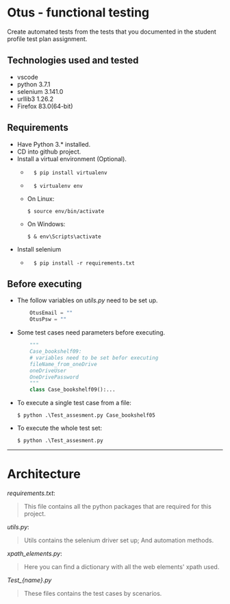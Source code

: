 # Otus - functional testing
Create automated tests from the tests that you documented in the student profile test plan assignment.

## Technologies used and tested
* vscode
* python 3.7.1
* selenium 3.141.0
* urllib3 1.26.2
* Firefox 83.0(64-bit)

## Requirements
* Have Python 3.* installed.
* CD into github project.
* Install a virtual environment (Optional).
    * ```console
        $ pip install virtualenv
        ```
    * ```console
        $ virtualenv env
        ```
    * On Linux:
        ```console
        $ source env/bin/activate
        ```
    * On Windows:
        ```console
        $ & env\Scripts\activate
        ```
* Install selenium
    * ```console
        $ pip install -r requirements.txt
        ```
## Before executing
* The follow variables on *utils.py* need to be set up.
    ```python
        OtusEmail = ""
        OtusPsw = ""
    ```
* Some test cases need parameters before executing.
    ```python
        """
        Case_bookshelf09:
        # variables need to be set befor executing
        fileName_from_oneDrive
        oneDriveUser
        OneDrivePassword
        """
        class Case_bookshelf09():...
    ```
* To execute a single test case from a file:
    ```console
    $ python .\Test_assesment.py Case_bookshelf05
    ```
* To execute the whole test set:
    ```console
    $ python .\Test_assesment.py
    ```
---
# Architecture
*requirements.txt*:
> This file contains all the python packages that are required for this project.

*utils.py*:
> Utils contains the selenium driver set up; And automation methods.

*xpath_elements.py*:
> Here you can find a dictionary with all the web elements' xpath used.

*Test_{name}.py*
> These files contains the test cases by scenarios.
